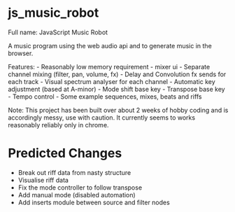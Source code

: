 js_music_robot
==============
Full name: JavaScript Music Robot

A music program using the web audio api and to generate music in the browser.


Features:
    - Reasonably low memory requirement
    - mixer ui
    - Separate channel mixing (filter, pan, volume, fx)
    - Delay and Convolution fx sends for each track
    - Visual spectrum analyser for each channel
    - Automatic key adjustment (based at A-minor)
    - Mode shift base key
    - Transpose base key
    - Tempo control
    - Some example sequences, mixes, beats and riffs


Note: This project has been built over about 2 weeks of hobby coding and is accordingly messy, use with caution. It currently seems to works reasonably reliably only in chrome.

Predicted Changes
=================

* Break out riff data from nasty structure
* Visualise riff data
* Fix the mode controller to follow transpose
* Add manual mode (disabled automation)
* Add inserts module between source and filter nodes
